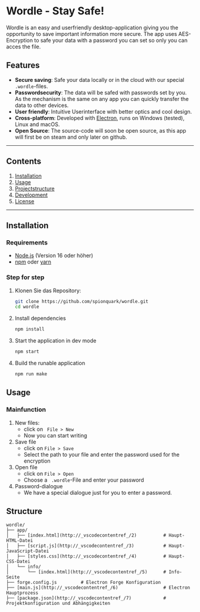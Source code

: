# Wordle - Stay Safe!

Wordle is an easy and userfriendly desktop-application giving you the opportunity to save important information more secure. 
The app uses AES-Encryption to safe your data with a password you can set so only you can acces the file.

## Features

- **Secure saving**: Safe your data locally or in the cloud with our special `.wordle`-files.
- **Passwordsecurity**: The data will be safed with passwords set by you. As the mechanism is the same on any app you can quickly transfer the data to other devices.
- **User friendly**: Intuitive Userinterface with better optics and cool design.
- **Cross-platform**: Developed with [Electron](https://www.electronjs.org/), runs on Windows (tested), Linux and macOS.
- **Open Source**: The source-code will soon be open source, as this app will first be on steam and only later on github.

---

## Contents

1. [Installation](#installation)
2. [Usage](#usage)
3. [Projectstructure](#structure)
4. [Development](#development)
5. [License](#license)

---

## Installation

### Requirements

- [Node.js](https://nodejs.org/) (Version 16 oder höher)
- [npm](https://www.npmjs.com/) oder [yarn](https://yarnpkg.com/)

### Step for step

1. Klonen Sie das Repository:
   ```bash
   git clone https://github.com/spionquark/wordle.git
   cd wordle
2. Install dependencies
    ```bash
    npm install

3. Start the application in dev mode
    ```bash
    npm start
4. Build the runable application
    ```bash
    npm run make

## Usage

### Mainfunction

1. New files:
    + click on ``` File > New```
    + Now you can start writing
2. Save file
    + click on ```File > Save```
    + Select the path to your file and enter the password used for the encryption
3. Open file
    + click on ```File > Open```
    + Choose a ``` .wordle```-File and enter your password
4. Password-dialogue
    + We have a special dialogue just for you to enter a password. 

## Structure
```
wordle/
├── app/
│   ├── [index.html](http://_vscodecontentref_/2)          # Haupt-HTML-Datei
│   ├── [script.js](http://_vscodecontentref_/3)           # Haupt-JavaScript-Datei
│   ├── [styles.css](http://_vscodecontentref_/4)          # Haupt-CSS-Datei
│   └── info/
│       └── [index.html](http://_vscodecontentref_/5)      # Info-Seite
├── forge.config.js         # Electron Forge Konfiguration
├── [main.js](http://_vscodecontentref_/6)                 # Electron Hauptprozess
├── [package.json](http://_vscodecontentref_/7)            # Projektkonfiguration und Abhängigkeiten
```

